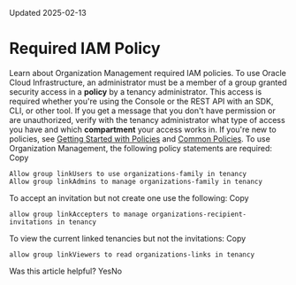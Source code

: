 Updated 2025-02-13
# Required IAM Policy
Learn about Organization Management required IAM policies.
To use Oracle Cloud Infrastructure, an administrator must be a member of a group granted security access in a **policy** by a tenancy administrator. This access is required whether you're using the Console or the REST API with an SDK, CLI, or other tool. If you get a message that you don't have permission or are unauthorized, verify with the tenancy administrator what type of access you have and which **compartment** your access works in.
If you're new to policies, see [Getting Started with Policies](https://docs.oracle.com/en-us/iaas/Content/Identity/Concepts/policygetstarted.htm#Getting_Started_with_Policies) and [Common Policies](https://docs.oracle.com/en-us/iaas/Content/Identity/Concepts/commonpolicies.htm#top).
To use Organization Management, the following policy statements are required:
Copy
```
Allow group linkUsers to use organizations-family in tenancy
Allow group linkAdmins to manage organizations-family in tenancy
```

To accept an invitation but not create one use the following:
Copy
```
allow group linkAccepters to manage organizations-recipient-invitations in tenancy
```

To view the current linked tenancies but not the invitations:
Copy
```
allow group linkViewers to read organizations-links in tenancy
```

Was this article helpful?
YesNo


